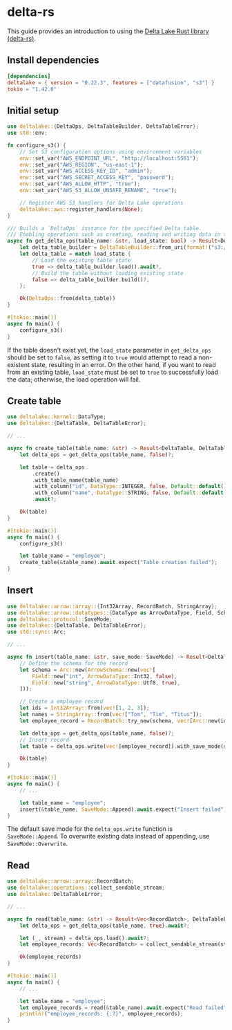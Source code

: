 # delta-rs

This guide provides an introduction to using the [Delta Lake Rust library (delta-rs)](https://github.com/delta-io/delta-rs).

## Install dependencies

```toml
[dependencies]
deltalake = { version = "0.22.3", features = ["datafusion", "s3"] }
tokio = "1.42.0"
```

## Initial setup

```rust
use deltalake::{DeltaOps, DeltaTableBuilder, DeltaTableError};
use std::env;

fn configure_s3() {
    // Set S3 configuration options using environment variables
    env::set_var("AWS_ENDPOINT_URL", "http://localhost:5561");
    env::set_var("AWS_REGION", "us-east-1");
    env::set_var("AWS_ACCESS_KEY_ID", "admin");
    env::set_var("AWS_SECRET_ACCESS_KEY", "password");
    env::set_var("AWS_ALLOW_HTTP", "true");
    env::set_var("AWS_S3_ALLOW_UNSAFE_RENAME", "true");

    // Register AWS S3 handlers for Delta Lake operations
    deltalake::aws::register_handlers(None);
}

/// Builds a `DeltaOps` instance for the specified Delta table.
/// Enabling operations such as creating, reading and writing data in the Delta Lake format.
async fn get_delta_ops(table_name: &str, load_state: bool) -> Result<DeltaOps, DeltaTableError> {
    let delta_table_builder = DeltaTableBuilder::from_uri(format!("s3://data-lakehouse/{}", table_name));
    let delta_table = match load_state {
        // Load the existing table state
        true => delta_table_builder.load().await?,
        // Build the table without loading existing state
        false => delta_table_builder.build()?,
    };

    Ok(DeltaOps::from(delta_table))
}

#[tokio::main()]
async fn main() {
    configure_s3()
}
```

If the table doesn't exist yet, the `load_state` parameter in `get_delta_ops` should be set to `false`, as setting it to `true` would attempt to read a non-existent state, resulting in an error. On the other hand, if you want to read from an existing table, `load_state` must be set to `true` to successfully load the data; otherwise, the load operation will fail.

## Create table

```rust
use deltalake::kernel::DataType;
use deltalake::{DeltaTable, DeltaTableError};

// ...

async fn create_table(table_name: &str) -> Result<DeltaTable, DeltaTableError> {
    let delta_ops = get_delta_ops(table_name, false)?;

    let table = delta_ops
        .create()
        .with_table_name(table_name)
        .with_column("id", DataType::INTEGER, false, Default::default())
        .with_column("name", DataType::STRING, false, Default::default())
        .await?;

    Ok(table)
}

#[tokio::main()]
async fn main() {
    configure_s3()

    let table_name = "employee";
    create_table(&table_name).await.expect("Table creation failed");
}
```

## Insert

```rust
use deltalake::arrow::array::{Int32Array, RecordBatch, StringArray};
use deltalake::arrow::datatypes::{DataType as ArrowDataType, Field, Schema as ArrowSchema};
use deltalake::protocol::SaveMode;
use deltalake::{DeltaTable, DeltaTableError};
use std::sync::Arc;

// ...

async fn insert(table_name: &str, save_mode: SaveMode) -> Result<DeltaTable, DeltaTableError> {
    // Define the schema for the record
    let schema = Arc::new(ArrowSchema::new(vec![
        Field::new("int", ArrowDataType::Int32, false),
        Field::new("string", ArrowDataType::Utf8, true),
    ]));

    // Create a employee record
    let ids = Int32Array::from(vec![1, 2, 3]);
    let names = StringArray::from(vec!["Tom", "Tim", "Titus"]);
    let employee_record = RecordBatch::try_new(schema, vec![Arc::new(ids), Arc::new(names)]).unwrap();

    let delta_ops = get_delta_ops(table_name, false)?;
    // Insert record
    let table = delta_ops.write(vec![employee_record]).with_save_mode(save_mode).await?;

    Ok(table)
}

#[tokio::main()]
async fn main() {
    // ...

    let table_name = "employee";
    insert(&table_name, SaveMode::Append).await.expect("Insert failed");
}
```

The default save mode for the `delta_ops.write` function is `SaveMode::Append`. To overwrite existing data instead of appending, use `SaveMode::Overwrite`.

## Read

```rust
use deltalake::arrow::array::RecordBatch;
use deltalake::operations::collect_sendable_stream;
use deltalake::DeltaTableError;

// ...

async fn read(table_name: &str) -> Result<Vec<RecordBatch>, DeltaTableError> {
    let delta_ops = get_delta_ops(table_name, true).await?;

    let (_, stream) = delta_ops.load().await?;
    let employee_records: Vec<RecordBatch> = collect_sendable_stream(stream).await?;

    Ok(employee_records)
}

#[tokio::main()]
async fn main() {
    // ...

    let table_name = "employee";
    let employee_records = read(&table_name).await.expect("Read failed");
    println!("employee_records: {:?}", employee_records);
}
```
